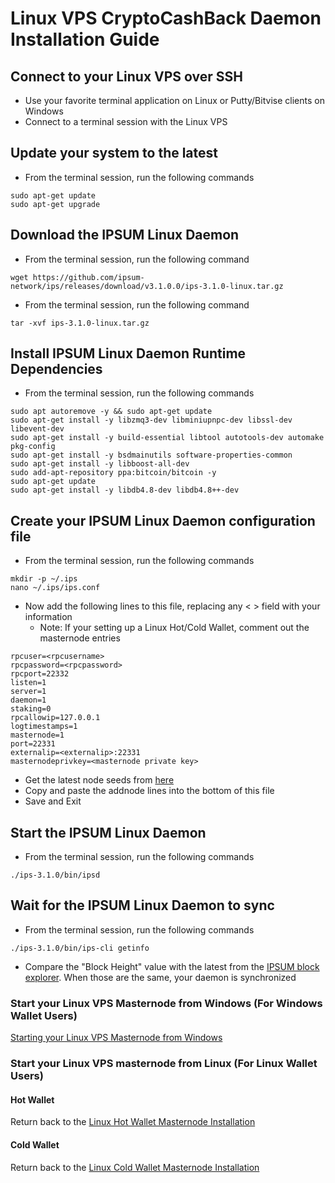 # Linux VPS CryptoCashBack Daemon Installation Guide

## Connect to your Linux VPS over SSH

  * Use your favorite terminal application on Linux or Putty/Bitvise clients on Windows
  * Connect to a terminal session with the Linux VPS
  
## Update your system to the latest

  * From the terminal session, run the following commands
  ```
  sudo apt-get update
  sudo apt-get upgrade
  ```
  
## Download the IPSUM Linux Daemon

  * From the terminal session, run the following command
  ```
  wget https://github.com/ipsum-network/ips/releases/download/v3.1.0.0/ips-3.1.0-linux.tar.gz
  ```
  * From the terminal session, run the following command
  ```
  tar -xvf ips-3.1.0-linux.tar.gz
  ```
  
## Install IPSUM Linux Daemon Runtime Dependencies

  * From the terminal session, run the following commands
  ```
  sudo apt autoremove -y && sudo apt-get update
  sudo apt-get install -y libzmq3-dev libminiupnpc-dev libssl-dev libevent-dev
  sudo apt-get install -y build-essential libtool autotools-dev automake pkg-config
  sudo apt-get install -y bsdmainutils software-properties-common
  sudo apt-get install -y libboost-all-dev
  sudo add-apt-repository ppa:bitcoin/bitcoin -y
  sudo apt-get update
  sudo apt-get install -y libdb4.8-dev libdb4.8++-dev
  ```
  
## Create your IPSUM Linux Daemon configuration file

* From the terminal session, run the following commands
```
mkdir -p ~/.ips
nano ~/.ips/ips.conf
```

* Now add the following lines to this file, replacing any < > field with your information
  * Note: If your setting up a Linux Hot/Cold Wallet, comment out the masternode entries
```
rpcuser=<rpcusername>
rpcpassword=<rpcpassword>
rpcport=22332
listen=1
server=1
daemon=1
staking=0
rpcallowip=127.0.0.1
logtimestamps=1
masternode=1
port=22331
externalip=<externalip>:22331
masternodeprivkey=<masternode private key>
```

* Get the latest node seeds from [here](https://github.com/ipsum-network/seeds/blob/master/README.md)
* Copy and paste the addnode lines into the bottom of this file
* Save and Exit

## Start the IPSUM Linux Daemon

* From the terminal session, run the following commands
```
./ips-3.1.0/bin/ipsd
```

## Wait for the IPSUM Linux Daemon to sync

* From the terminal session, run the following commands
```
./ips-3.1.0/bin/ips-cli getinfo
```
* Compare the "Block Height" value with the latest from the [IPSUM block explorer](https://explorer.ipsum.network/). When those are the same, your daemon is synchronized 

### Start your Linux VPS Masternode from Windows (For Windows Wallet Users)

[Starting your Linux VPS Masternode from Windows](LINUX-MN-START-WINDOWS.md)

### Start your Linux VPS masternode from Linux (For Linux Wallet Users)

#### Hot Wallet

Return back to the [Linux Hot Wallet Masternode Installation](LINUX-HOT.md)

#### Cold Wallet

Return back to the [Linux Cold Wallet Masternode Installation](LINUX-COLD.md)
